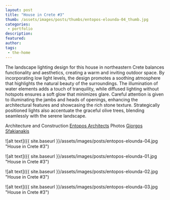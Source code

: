```yaml
---
layout: post
title: "House in Crete #3"
thumb: /assets/images/posts/thumbs/entopos-elounda-04_thumb.jpg
categories:
 - portfolio
description:
featured:
author: 
tags:
 - the-home
---
```


The landscape lighting design for this house in northeastern Crete balances functionality and aesthetics, creating a warm and inviting outdoor space. By incorporating low light levels, the design promotes a soothing atmosphere that highlights the natural beauty of the surroundings. The illumination of water elements adds a touch of tranquility, while diffused lighting without hotspots ensures a soft glow that minimizes glare. Careful attention is given to illuminating the jambs and heads of openings, enhancing the architectural features and showcasing the rich stone texture. Strategically positioned lights also accentuate the graceful olive trees, blending seamlessly with the serene landscape.

<p class="credits">
    <span class="title">Architecture and Construction</span>
        <span class="contributor"><a href="https://entopos.com/">Entopos Architects</a></span>
    <span class="title">Photos</span>
        <span class="contributor"><a href="http://www.giorgossfakianakis.com/">Giorgos Sfakianakis</a></span>
</p>

![alt text]({{ site.baseurl }}/assets/images/posts/entopos-elounda-04.jpg "House in Crete #3")

![alt text]({{ site.baseurl }}/assets/images/posts/entopos-elounda-01.jpg "House in Crete #3")

![alt text]({{ site.baseurl }}/assets/images/posts/entopos-elounda-02.jpg "House in Crete #3")

![alt text]({{ site.baseurl }}/assets/images/posts/entopos-elounda-03.jpg "House in Crete #3")
